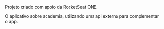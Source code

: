 Projeto criado com apoio da RocketSeat ONE.

O aplicativo sobre academia, utilizando uma api externa para complementar o app.
